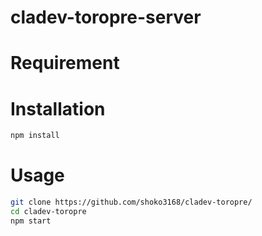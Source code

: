 # cladev-toropre-server

# Requirement

# Installation

```bash
npm install
```

# Usage

```bash
git clone https://github.com/shoko3168/cladev-toropre/
cd cladev-toropre
npm start
```
